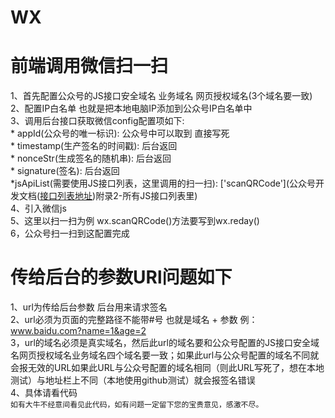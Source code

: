 # WX
# 前端调用微信扫一扫
1、首先配置公众号的JS接口安全域名 业务域名 网页授权域名(3个域名要一致) <br/>
2、配置IP白名单 也就是把本地电脑IP添加到公众号IP白名单中 <br/>
3、调用后台接口获取微信config配置项如下: <br/>
    * appId(公众号的唯一标识): 公众号中可以取到 直接写死 <br/>
    * timestamp(生产签名的时间戳): 后台返回 <br/>
    * nonceStr(生成签名的随机串): 后台返回 <br/>
    * signature(签名): 后台返回 <br/>
    *jsApiList(需要使用JS接口列表，这里调用的扫一扫): ['scanQRCode'](公众号开发文档(<a  href="https://developers.weixin.qq.com/doc/offiaccount/OA_Web_Apps/JS-SDK.html#%E9%99%84%E5%BD%951-JS-SDK%E4%BD%BF%E7%94%A8%E6%9D%83%E9%99%90%E7%AD%BE%E5%90%8D%E7%AE%97%E6%B3%95">接口列表地址<a/>)附录2-所有JS接口列表里) <br/>
4、引入微信js<script src="https://res.wx.qq.com/open/js/jweixin-1.2.0.js"></script> <br/>
5、这里以扫一扫为例 wx.scanQRCode()方法要写到wx.reday() <br/>
6，公众号扫一扫到这配置完成
# 传给后台的参数URl问题如下
1、url为传给后台参数 后台用来请求签名 <br/>
2、url必须为页面的完整路径不能带#号 也就是域名 + 参数 例：www.baidu.com?name=1&age=2 <br/>
3，url的域名必须是真实域名，然后此url的域名要和公众号配置的JS接口安全域名网页授权域名业务域名四个域名要一致；如果此url与公众号配置的域名不同就会报无效的URL如果此URL与公众号配置的域名相同（则此URL写死了，想在本地测试）与地址栏上不同（本地使用github测试）就会报签名错误 <br/>
4、具体请看代码 <br/>
`如有大牛不经意间看见此代码，如有问题一定留下您的宝贵意见，感激不尽。`
